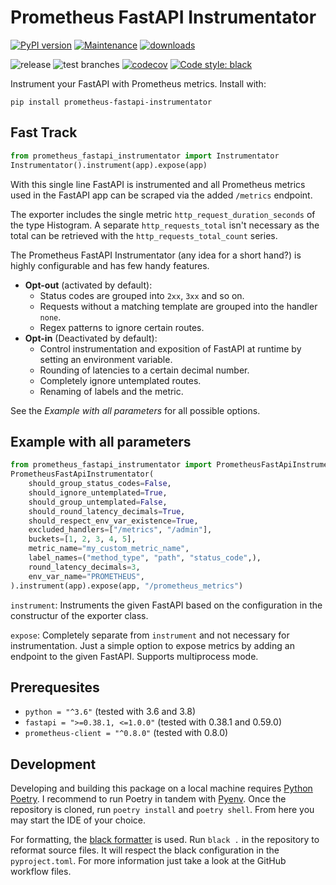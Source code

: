 # Prometheus FastAPI Instrumentator

[![PyPI version](https://badge.fury.io/py/prometheus-fastapi-instrumentator.svg)](https://pypi.python.org/pypi/prometheus-fastapi-instrumentator/)
[![Maintenance](https://img.shields.io/badge/maintained%3F-yes-green.svg)](https://GitHub.com/Naereen/StrapDown.js/graphs/commit-activity)
[![downloads](https://img.shields.io/pypi/dm/prometheus-fastapi-instrumentator)](https://pypi.org/project/prometheus-fastapi-instrumentator/)

![release](https://github.com/trallnag/prometheus-fastapi-instrumentator/workflows/release/badge.svg)
![test branches](https://github.com/trallnag/prometheus-fastapi-instrumentator/workflows/test%20branches/badge.svg)
[![codecov](https://codecov.io/gh/trallnag/prometheus-fastapi-instrumentator/branch/master/graph/badge.svg)](https://codecov.io/gh/trallnag/prometheus-fastapi-instrumentator)
[![Code style: black](https://img.shields.io/badge/code%20style-black-000000.svg)](https://github.com/psf/black)

Instrument your FastAPI with Prometheus metrics. Install with:

    pip install prometheus-fastapi-instrumentator

## Fast Track

```python
from prometheus_fastapi_instrumentator import Instrumentator
Instrumentator().instrument(app).expose(app)
```

With this single line FastAPI is instrumented and all Prometheus metrics used 
in the FastAPI app can be scraped via the added `/metrics` endpoint. 

The exporter includes the single metric `http_request_duration_seconds` of 
the type Histogram. A separate `http_requests_total` isn't necessary as the 
total can be retrieved with the `http_requests_total_count` series.

The Prometheus FastAPI Instrumentator (any idea for a short hand?) is highly
configurable and has few handy features.

* **Opt-out** (activated by default):
    * Status codes are grouped into `2xx`, `3xx` and so on.
    * Requests without a matching template are grouped into the handler `none`.
    * Regex patterns to ignore certain routes.    
* **Opt-in** (Deactivated by default):
    * Control instrumentation and exposition of FastAPI at runtime by setting 
        an environment variable.
    * Rounding of latencies to a certain decimal number.
    * Completely ignore untemplated routes.
    * Renaming of labels and the metric.


See the *Example with all parameters* for all possible options.

## Example with all parameters

```python
from prometheus_fastapi_instrumentator import PrometheusFastApiInstrumentator
PrometheusFastApiInstrumentator(
    should_group_status_codes=False,
    should_ignore_untemplated=True,
    should_group_untemplated=False,
    should_round_latency_decimals=True,
    should_respect_env_var_existence=True,
    excluded_handlers=["/metrics", "/admin"],
    buckets=[1, 2, 3, 4, 5],
    metric_name="my_custom_metric_name",
    label_names=("method_type", "path", "status_code",),
    round_latency_decimals=3,
    env_var_name="PROMETHEUS",
).instrument(app).expose(app, "/prometheus_metrics")
```

`instrument`: Instruments the given FastAPI based on the configuration in 
the constructur of the exporter class.

`expose`: Completely separate from `instrument` and not necessary for 
instrumentation. Just a simple option to expose metrics by adding an endpoint 
to the given FastAPI. Supports multiprocess mode.

## Prerequesites

* `python = "^3.6"` (tested with 3.6 and 3.8)
* `fastapi = ">=0.38.1, <=1.0.0"` (tested with 0.38.1 and 0.59.0)
* `prometheus-client = "^0.8.0"` (tested with 0.8.0)

## Development

Developing and building this package on a local machine requires 
[Python Poetry](https://python-poetry.org/). I recommend to run Poetry in 
tandem with [Pyenv](https://github.com/pyenv/pyenv). Once the repository is 
cloned, run `poetry install` and `poetry shell`. From here you may start the 
IDE of your choice.

For formatting, the [black formatter](https://github.com/psf/black) is used.
Run `black .` in the repository to reformat source files. It will respect
the black configuration in the `pyproject.toml`. For more information just 
take a look at the GitHub workflow files.

